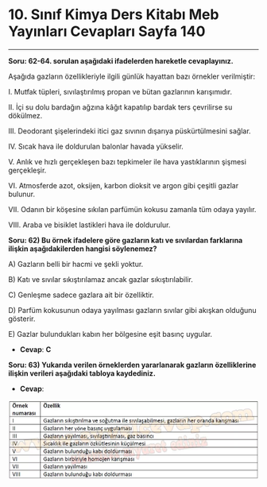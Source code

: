 # 10. Sınıf Kimya Ders Kitabı Meb Yayınları Cevapları Sayfa 140

---

**Soru: 62-64. sorulan aşağıdaki ifadelerden hareketle cevaplayınız.**

Aşağıda gazların özellikleriyle ilgili günlük hayattan bazı örnekler verilmiştir:

I. Mutfak tüpleri, sıvılaştırılmış propan ve bütan gazlarının karışımıdır.

 II. İçi su dolu bardağın ağzına kâğıt kapatılıp bardak ters çevrilirse su dökülmez.

 III. Deodorant şişelerindeki itici gaz sıvının dışarıya püskürtülmesini sağlar.

 IV. Sıcak hava ile doldurulan balonlar havada yükselir.

 V. Anlık ve hızlı gerçekleşen bazı tepkimeler ile hava yastıklarının şişmesi gerçekleşir.

 VI. Atmosferde azot, oksijen, karbon dioksit ve argon gibi çeşitli gazlar bulunur.

 VII. Odanın bir köşesine sıkılan parfümün kokusu zamanla tüm odaya yayılır.

 VIII. Araba ve bisiklet lastikleri hava ile doldurulur.

**Soru: 62) Bu örnek ifadelere göre gazların katı ve sıvılardan farklarına ilişkin aşağıdakilerden hangisi söylenemez?**

A) Gazların belli bir hacmi ve şekli yoktur.

 B) Katı ve sıvılar sıkıştırılamaz ancak gazlar sıkıştırılabilir.

 C) Genleşme sadece gazlara ait bir özelliktir.

 D) Parfüm kokusunun odaya yayılması gazların sıvılar gibi akışkan olduğunu gösterir.

 E) Gazlar bulundukları kabın her bölgesine eşit basınç uygular.

-   **Cevap**: **C**

**Soru: 63) Yukarıda verilen örneklerden yararlanarak gazların özelliklerine ilişkin verileri aşağıdaki tabloya kaydediniz.**

-   **Cevap**:

![Image 1](./image_1.webp)
